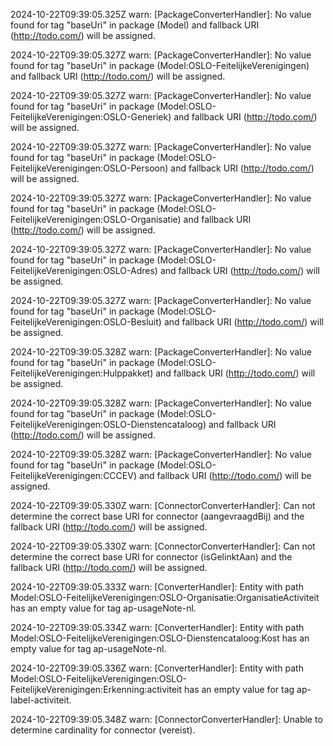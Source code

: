 2024-10-22T09:39:05.325Z warn: [PackageConverterHandler]: No value found for tag "baseUri" in package (Model) and fallback URI (http://todo.com/) will be assigned.

2024-10-22T09:39:05.327Z warn: [PackageConverterHandler]: No value found for tag "baseUri" in package (Model:OSLO-FeitelijkeVerenigingen) and fallback URI (http://todo.com/) will be assigned.

2024-10-22T09:39:05.327Z warn: [PackageConverterHandler]: No value found for tag "baseUri" in package (Model:OSLO-FeitelijkeVerenigingen:OSLO-Generiek) and fallback URI (http://todo.com/) will be assigned.

2024-10-22T09:39:05.327Z warn: [PackageConverterHandler]: No value found for tag "baseUri" in package (Model:OSLO-FeitelijkeVerenigingen:OSLO-Persoon) and fallback URI (http://todo.com/) will be assigned.

2024-10-22T09:39:05.327Z warn: [PackageConverterHandler]: No value found for tag "baseUri" in package (Model:OSLO-FeitelijkeVerenigingen:OSLO-Organisatie) and fallback URI (http://todo.com/) will be assigned.

2024-10-22T09:39:05.327Z warn: [PackageConverterHandler]: No value found for tag "baseUri" in package (Model:OSLO-FeitelijkeVerenigingen:OSLO-Adres) and fallback URI (http://todo.com/) will be assigned.

2024-10-22T09:39:05.327Z warn: [PackageConverterHandler]: No value found for tag "baseUri" in package (Model:OSLO-FeitelijkeVerenigingen:OSLO-Besluit) and fallback URI (http://todo.com/) will be assigned.

2024-10-22T09:39:05.328Z warn: [PackageConverterHandler]: No value found for tag "baseUri" in package (Model:OSLO-FeitelijkeVerenigingen:Hulppakket) and fallback URI (http://todo.com/) will be assigned.

2024-10-22T09:39:05.328Z warn: [PackageConverterHandler]: No value found for tag "baseUri" in package (Model:OSLO-FeitelijkeVerenigingen:OSLO-Dienstencataloog) and fallback URI (http://todo.com/) will be assigned.

2024-10-22T09:39:05.328Z warn: [PackageConverterHandler]: No value found for tag "baseUri" in package (Model:OSLO-FeitelijkeVerenigingen:CCCEV) and fallback URI (http://todo.com/) will be assigned.

2024-10-22T09:39:05.330Z warn: [ConnectorConverterHandler]: Can not determine the correct base URI for connector (aangevraagdBij) and the fallback URI (http://todo.com/) will be assigned.

2024-10-22T09:39:05.330Z warn: [ConnectorConverterHandler]: Can not determine the correct base URI for connector (isGelinktAan) and the fallback URI (http://todo.com/) will be assigned.

2024-10-22T09:39:05.333Z warn: [ConverterHandler]: Entity with path Model:OSLO-FeitelijkeVerenigingen:OSLO-Organisatie:OrganisatieActiviteit has an empty value for tag ap-usageNote-nl.

2024-10-22T09:39:05.334Z warn: [ConverterHandler]: Entity with path Model:OSLO-FeitelijkeVerenigingen:OSLO-Dienstencataloog:Kost has an empty value for tag ap-usageNote-nl.

2024-10-22T09:39:05.336Z warn: [ConverterHandler]: Entity with path Model:OSLO-FeitelijkeVerenigingen:OSLO-FeitelijkeVerenigingen:Erkenning:activiteit has an empty value for tag ap-label-activiteit.

2024-10-22T09:39:05.348Z warn: [ConnectorConverterHandler]: Unable to determine cardinality for connector (vereist).

